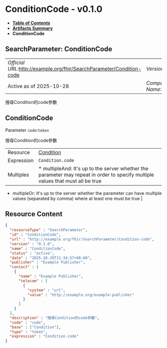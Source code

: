 # ConditionCode - v0.1.0

* [**Table of Contents**](toc.md)
* [**Artifacts Summary**](artifacts.md)
* **ConditionCode**

## SearchParameter: ConditionCode 

| | |
| :--- | :--- |
| *Official URL*:http://example.org/fhir/SearchParameter/Condition-code | *Version*:0.1.0 |
| Active as of 2025-10-28 | *Computable Name*:ConditionCode |

 
搜尋Condition的code參數 

## ConditionCode

Parameter `code`:`token`

搜尋Condition的code參數

| | |
| :--- | :--- |
| Resource | [Condition](http://hl7.org/fhir/R4/condition.html) |
| Expression | `Condition.code` |
| Multiples | * multipleAnd: It's up to the server whether the parameter may repeat in order to specify multiple values that must all be true
* multipleOr: It's up to the server whether the parameter can have multiple values (separated by comma) where at least one must be true
 |



## Resource Content

```json
{
  "resourceType" : "SearchParameter",
  "id" : "ConditionCode",
  "url" : "http://example.org/fhir/SearchParameter/Condition-code",
  "version" : "0.1.0",
  "name" : "ConditionCode",
  "status" : "active",
  "date" : "2025-10-28T11:34:57+08:00",
  "publisher" : "Example Publisher",
  "contact" : [
    {
      "name" : "Example Publisher",
      "telecom" : [
        {
          "system" : "url",
          "value" : "http://example.org/example-publisher"
        }
      ]
    }
  ],
  "description" : "搜尋Condition的code參數",
  "code" : "code",
  "base" : ["Condition"],
  "type" : "token",
  "expression" : "Condition.code"
}

```
